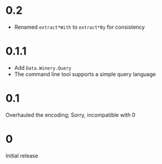 # 0.2

* Renamed `extract*With` to `extract*By` for consistency

# 0.1.1

* Add `Data.Winery.Query`
* The command line tool supports a simple query language

# 0.1

Overhauled the encoding; Sorry, incompatible with 0

# 0

Initial release
